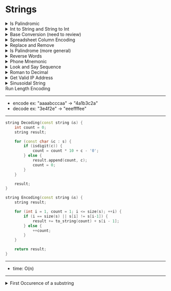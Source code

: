 # Strings

<details>
<summary> Is Palindromic </summary>

```cpp
bool IsPalindromic(const string& s) {
	for (int i = 0, j = size(s) - 1; i < j; ++i, ++j) {
		if (s[i] != s[j]) {
			return false;
		}
	}
	return true;
}
```
</details>


<details>
<summary> Int to String and String to Int </summary>

```cpp
string IntToString(int x) {
	bool is_negative = false;

	if (x < 0) {
		is_negative = true;
	}

	string s;

	do {
		s += '0' + abs(x % 10);
		x /= 10;
	} while (x);

	s += is_negative ? "-" : "";
	return {rbegin(s), rend(s)};
}

int StringToInt(const string& s) {
	return (sp[0] == '-' ? -1 : 1) * accumulate(begin(s) + (s[0] == '-'), end(s),
												0, [](int running_sum, char c) {
													return running_sum * 10 + c - '0';
												})
}
```
</details>


<details>
<summary> Base Conversion (need to review) </summary>

---
- Assume b1 <= 2, b2 <= 16
- pg. 88

---

```cpp
string ConvertBase(cons string& num_as_string, int b1, int b2) {
	bool is_negative = num_as_string.front() == '-';

	int num_as_string = accumulate(begin(num_as_string) + is_negative, end(num_as_string), 0,
									[b1](int x, char c) { 
										return x * b1 + (isdigit(c) ? c - '0' : c - 'A' + 10);
									});
	return (is_negative ? "-" : "") + (num_as_int == 0 ? "0" : ConstructFromBase(num_as_int, b2));
}

string ConsructFromBase(int num_as_int, int base) {
	return num_as_int == 0 ? "" 
							: ConstructFromBase(num_as_int / base, base) + 
								(char)(num_as_int & base >= 10 
											? 'A' + num_as_int % base - 10
											: '0' + num_as_int % base);
}
```
</details>


<details>
<summary> Spreadsheet Column Encoding </summary>

---
- ex: "A" -> 1, "AA" -> 27, "ZZ" -> 702

---

```cpp
int SSDecodeColID(const string& col) {
	return accumulate(begin(col), end(col), 0, [](int result, char c) {
		return result * 26 + c - 'A' + 1;
	});
}
```

---
- time: O(n)
- "ZZ" = 26^2 + 26 = 702

---
</details>


<details>
<summary> Replace and Remove </summary>

```cpp
int ReplaceAndRemove(int size, char s[]) {
	int write_idx = 0, a_count = 0;

	for (int i = 0; i < size; ++i) {
		if (s[i] != 'b') {
			s[write_idx++] = s[i];
		}
		if (s[i] == 'a') {
			++a_count;
		}
	}

	int cur_idx = write_idx - 1;
	write_idx = write_idx + a_count - 1; 
	const int final_size = write_idx + 1; // total size (after adding "aa"s)

	while (cur_idx >= 0) {
		if (s[cur_idx] == 'a') {
			s[write_idx--] = 'd';
			s[write_idx--] = 'd';
		} else {
			s[write_idx--] = s[cur_idx];
		}
		--cur_idx;
	}

	return final_size;
}
```

---
- time: O(n)

---
</details>


<details>
<summary> Is Palindrome (more general) </summary>

```cpp
bool IsPalindrome(const string& s) {
	int i = 0, j = size(s) - 1;

	while (i < j) {
		while (!isalnum(s[i]) && i < j) {
			++i;
		}

		while (!isalnum(s[j]) && i < j) {
			--j;
		}

		if (tolower(s[i++]) != tolower(s[j--])) {
			return false;
		}
	}

	return true;
}
```

---
- time: O(n)

---
</details>


<details>
<summary> Reverse Words </summary>

---

---

```cpp
void ReverseWords(string* s) {
	reverse(begin(*s), end(*s));

	size_t start = 0, finish;

	while ((finish = s->find(" ", start)) != string::npos) {
		reverse(begin(*s) + start, begin(*s) + finish);
		start = finish + 1;
	}

	reverse(begin(*s) + start, end(*s));
}
```

---
- time: O(n), space: O(1)

---
</details>


<details>
<summary> Phone Mnemonic </summary>

---
- given a dial number, return all possible character sequences

---

```cpp
vector<string> PhoneMnemonic(const string& phone_number) {
	vector<string> mnemonics;

	PhoneMnemonicHelper(phone_number, 0,
						make_unique<string>(size(phone_number), 0).get(),
						&mnemonics);
	return mnemonics;
}

const int kNumTelDigits = 10;

const array<string, kNumTelDigits> kMapping = {
	{"0", "1", "ABC", "DEF", "GHI", "JKL", "MNO", "PQRS", "TUV", "WXYZ"}};

void PhoneMnemonicHelper(const string& phone_number, int digit,
						 string* partial_mnemonic,
						 vector<string>* mnemonics) {
	if (digit == size(phone_number)) {
		mnemonics->emplace_back(*partial_mnemonic);
	} else { 
		for (char c : kMapping[phone_number[digit] - '0']) {
			(*partial_mnemonic)[digit] = c;
			PhoneMnemonicHelper(phone_number, digit + 1, partial_mnemonic, mnemonics);
		}
	}
}
```

---
- time: O(4^n * n) - permutation takes O(4^n), base case takes O(n)

---
</details>


<details>
<summary> Look and Say Sequence </summary>

---
- <1, 11, 21, 1211, 111221, 312211, ...>

---

```cpp
string LookAndSay(int n) {
	string s = "1";
	for (int i = 1; i < n; ++i) {
		s = NextNumber(s);
	}

	return s;
}

string NextNumber(cont string& s) {
	string result;

	for (int i = 0; i < size(s); ++i) {
		int count = 1;

		while (i + 1 < size(s) && s[i] == s[i + 1]) {
			++i, ++count;
		}
		result += to_string(count) + s[i];
	}

	return result;
}
```

---
- time: O(2^n * n)
- explanation: if all numbers are different, string can double at max (2^n). Also, the iteration is run n times (n).

---
</details>


<details>
<summary> Roman to Decimal </summary>

```cpp
int RomanToInteger(const string& s) {
	unordered_map<char, int> T = {{'I', 1}, {'V', 5}, {'X', 10}, 
								  {'L', 50}, {'C', 100}, {'D', 500}, 
								  {'M', 1000}};

	int sum = T[s.back()];

	for (int i = s.length() - 2; i >= 0; --i) {
		if (T[s[i]] < T[s[i + 1]]) {
			sum -= T[s[i]];
		} else {
			sum += T[s[i]];
		}
	}

	return sum;
}
```

---
- time: O(n)
- for decimal to roman, simply create chart for {1,2,... 9}, {10, 20, ... 90}, ...
- upper bound should exist (4 digits)

---
</details>


<details>
<summary> Get Valid IP Address </summary>

```cpp
vector<string> GetValidIpAddress(const string& s) {
	vector<string> result;

	for (size_t i = 1; i < 4 && i < size(s); ++i) {
		if (const string first = s.substr(0, i); IsValidPart(first)) {
			for (size_t j = 1; i + j < size(s) && j < 4; ++j) {
				const string second = s.substr(i, j);

				if (IsValidPart(second)) {
					for (size_t k = 1; i + j + k < size(s) && k < 4; ++k) {
						const string third = s.substr(i + j, + k), 
									fourth = s.substr(i + j + k);

						if (IsValidPart(third) && IsValidPart(fourth)) {
							result.emplace_back(first + "." + second + "." + third + "." + fourth);
						}
					}
				}
			}
		}
	}

	return result;
}

bool IsValidPart(const string& s) {
	if (size(s) > 3) {
		return false;
	}

	if (s.front() == '0' && size(s) > 1) {
		return false;
	}

	int val = stoi(s);
	return val <= 255 && val >= 0;
}
```

---
- time: O(1) - total number of IP addresses is 2^23

---
</details>


<details>
<summary> Sinusoidal String </summary>

---
- ex input: "HELLO_WORLD!"
 e   _   L
H L O W R D
   L   O   !

- output: "E_LHLOWRDLO!"

---

```cpp
string SnakeString(const string& s) {
	string result;

	for (int i = 1; i < size(s); i += 4) {
		result += s[i];
	}

	for (int i = 0; i < size(s); i += 2) {
		result += s[i];
	}

	for (int i = 3; i < size(s); i += 4) {
		result += s[i];
	}

	return result;
}
```

---
- time: O(n)

---
</details


<details>
<summary> Run Length Encoding </summary>

---
- encode ex: "aaaabcccaa" -> "4a1b3c2a"
- decode ex: "3e4f2e" -> "eeeffffee"

---

```cpp
string Decoding(const string &s) {
	int count = 0;
	string result;

	for (const char &c : s) {
		if (isdigit(c)) {
			count = count * 10 + c - '0';
		} else {
			result.append(count, c);
			count = 0;
		}
	}

	result;
}

string Encoding(const string &s) {
	string result;

	for (int i = 1, count = 1; i <= size(s); ++i) {
		if (i == size(s) || s[i] != s[i-1]) {
			result += to_string(count) + s[i - 1];
		} else {
			++count;
		}
	}

	return result;
}
```

---
- time: O(n)

---
</details>


<details>
<summary> First Occurence of a substring </summary>

---
- note: there are three linear time string matching algorithm
	a. KMP
	b. Boyer-Moore
	c. Rabin-Karp

---

```cpp
int RabinKarp(const string &t, const string &s) {
	if (size(s) > size(t)) {
		return -1;
	}

	const int kBase = 26;
	int t_hash = 0, s_hash = 0;
	int power_s = 1;

	for (int i = 0; i < size(s); ++i) {
		power_s = i ? power_s * kBase : 1;
		t_hash = t_hash * kBase + t[i];
		s_hash = s_hash * kBase + s[i];
	}

	for (int i = size(s); i < size(t); ++i) {
		if (t_hash == s_hash && !t.compare(i - size(s), size(s), s)) {
			return i - size(s);
		}

		t_hash -= t[i - size(s)] * power_s;
		t_hash = t_hash * kBase + t[i];
	}

	if (t_hash == s_hash && t.compare(size(t) - size(s), size(s), s) == 0) {
		return size(t) - size(s);
	}

	return -1;
}

```

---
- time: O(n)

---
</details>